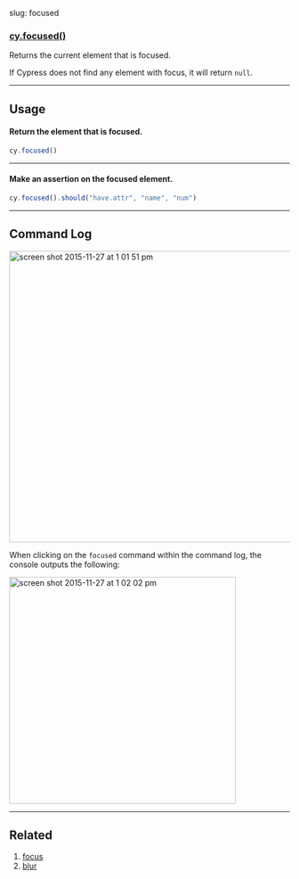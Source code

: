 slug: focused

### [cy.focused()](#usage)
Returns the current element that is focused.

If Cypress does not find any element with focus, it will return `null`.

***

## Usage

#### Return the element that is focused.

```js
cy.focused()
```

***

#### Make an assertion on the focused element.

```js
cy.focused().should("have.attr", "name", "num")
```

***

## Command Log

<img width="523" alt="screen shot 2015-11-27 at 1 01 51 pm" src="https://cloud.githubusercontent.com/assets/1271364/11446780/f71fb350-9509-11e5-963a-a6940fbc63b6.png">

When clicking on the `focused` command within the command log, the console outputs the following:

<img width="407" alt="screen shot 2015-11-27 at 1 02 02 pm" src="https://cloud.githubusercontent.com/assets/1271364/11446771/d104a6d0-9509-11e5-9464-2e397cb1eb24.png">

***

## Related
1. [focus](focus)
2. [blur](blur)
